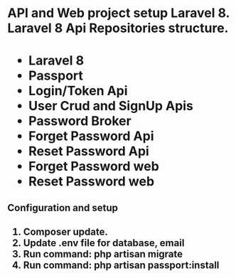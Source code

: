<h1>API and Web project setup Laravel 8. Laravel 8 Api Repositories structure.<h1>

  - Laravel 8
  - Passport
  -	Login/Token  Api
  -	User Crud and SignUp Apis
  -	Password Broker
  -	Forget Password Api
  -	Reset Password Api
  -	Forget Password web
  -	Reset Password web
  
<h2>Configuration and setup <h2>

  1)	Composer update.
  2)	Update .env file for database, email
  2)	Run command:  php artisan migrate
  3)	Run command: php artisan passport:install 

